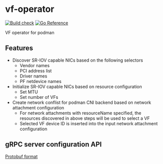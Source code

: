 # vf-operator
[![Build check](https://github.com/sriramy/vf-operator/actions/workflows/build_check.yml/badge.svg)](https://github.com/sriramy/vf-operator/actions/workflows/build_check.yml)
[![Go Reference](https://pkg.go.dev/badge/github.com/sriramy/vf-operator.svg)](https://pkg.go.dev/github.com/sriramy/vf-operator)

VF operator for podman

## Features
* Discover SR-IOV capable NICs based on the following selectors
  * Vendor names
  * PCI address list
  * Driver names
  * PF netdevice names
* Initialize SR-IOV capable NICs based on resource configuration
  * Set MTU
  * Set number of VFs
* Create network conflist for podman CNI backend based on network attachment configuration
  * For network attachments with resourceName specified, the resources discovered in above steps will be used to select a VF
  * Selected VF device ID is inserted into the input network attachment configuration

## gRPC server configuration API
[Protobuf format](https://github.com/sriramy/vf-operator/blob/main/docs/network/proto.md#networkservice-InitialConfiguration)


